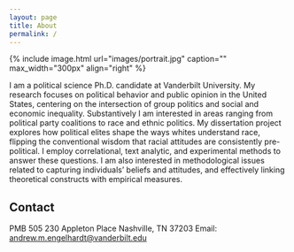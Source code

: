```yaml
---
layout: page
title: About
permalink: /
---
```


{% include image.html url="images/portrait.jpg" caption="" max_width="300px" align="right" %}

I am a political science Ph.D. candidate at Vanderbilt University. My research focuses on political behavior and public opinion in the United States, centering on the intersection of group politics and social and economic inequality. Substantively I am interested in areas ranging from political party coalitions to race and ethnic politics. My dissertation project explores how political elites shape the ways whites understand race, flipping the conventional wisdom that racial attitudes are consistently pre-political. I employ correlational, text analytic, and experimental methods to answer these questions. I am also interested in methodological issues related to capturing individuals’ beliefs and attitudes, and effectively linking theoretical constructs with empirical measures.

## Contact

PMB 505
230 Appleton Place
Nashville, TN 37203
Email: [andrew.m.engelhardt@vanderbilt.edu]

[andrew.m.engelhardt@vanderbilt.edu]: mailto:andrew.m.engelhardt@vanderbilt.edu
